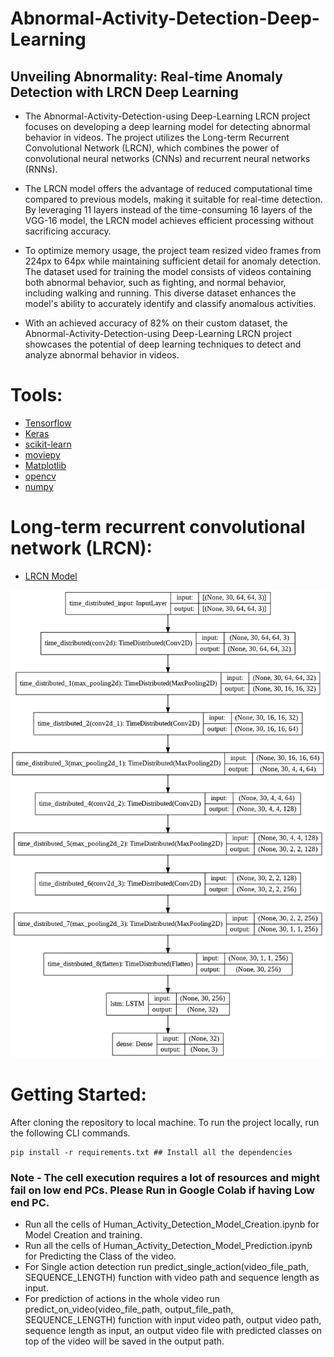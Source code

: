 # Abnormal-Activity-Detection-Deep-Learning
## Unveiling Abnormality: Real-time Anomaly Detection with LRCN Deep Learning

- The Abnormal-Activity-Detection-using Deep-Learning LRCN project focuses on developing a deep learning model for detecting abnormal behavior in videos. The project utilizes the Long-term Recurrent Convolutional Network (LRCN), which combines the power of convolutional neural networks (CNNs) and recurrent neural networks (RNNs).

- The LRCN model offers the advantage of reduced computational time compared to previous models, making it suitable for real-time detection. By leveraging 11 layers instead of the time-consuming 16 layers of the VGG-16 model, the LRCN model achieves efficient processing without sacrificing accuracy.

- To optimize memory usage, the project team resized video frames from 224px to 64px while maintaining sufficient detail for anomaly detection. The dataset used for training the model consists of videos containing both abnormal behavior, such as fighting, and normal behavior, including walking and running. This diverse dataset enhances the model's ability to accurately identify and classify anomalous activities.

- With an achieved accuracy of 82% on their custom dataset, the Abnormal-Activity-Detection-using Deep-Learning LRCN project showcases the potential of deep learning techniques to detect and analyze abnormal behavior in videos.


# Tools:
- [Tensorflow](https://www.tensorflow.org/io)
- [Keras](https://keras.io/)
- [scikit-learn](https://scikit-learn.org/stable/)
- [moviepy](https://zulko.github.io/moviepy/)
- [Matplotlib](https://matplotlib.org/)
- [opencv](https://opencv.org/)
- [numpy](https://numpy.org/)

# Long-term recurrent convolutional network (LRCN):

- [LRCN Model](https://sh-tsang.medium.com/brief-review-lrcn-long-term-recurrent-convolutional-networks-for-visual-recognition-and-9542bc7e8a79)

![](images/Suspicious_Human_Activity_LRCN_Model.png)

# Getting Started:
After cloning the repository to local machine.
To run the project locally, run the following CLI commands.
```
pip install -r requirements.txt ## Install all the dependencies
```
### Note - The cell execution requires a lot of resources and might fail on low end PCs. Please Run in Google Colab if having Low end PC.

- Run all the cells of Human_Activity_Detection_Model_Creation.ipynb for Model Creation and training.
- Run all the cells of Human_Activity_Detection_Model_Prediction.ipynb for Predicting the Class of the video.
- For Single action detection run predict_single_action(video_file_path, SEQUENCE_LENGTH) function with video path and sequence length as input.
- For prediction of actions in the whole video run predict_on_video(video_file_path, output_file_path, SEQUENCE_LENGTH) function with input video path, output video path, sequence length as input, an output video file with predicted classes on top of the video will be saved in the output path.
